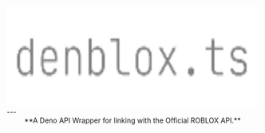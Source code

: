 <img src="denblox.png" height="200px">
---
<div align="center">
**A Deno API Wrapper for linking with the Official ROBLOX API.**
</div>

